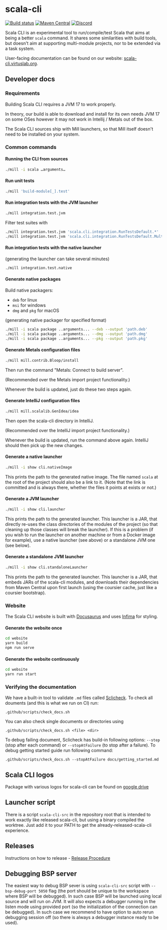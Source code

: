 
# scala-cli

[![Build status](https://github.com/VirtusLab/scala-cli/workflows/CI/badge.svg)](https://github.com/VirtusLab/scala-ci/actions?query=workflow%3ACI)
[![Maven Central](https://img.shields.io/maven-central/v/org.virtuslab.scala-cli/cli_3.svg)](https://maven-badges.herokuapp.com/maven-central/org.virtuslab.scala-cli/cli_3)
[![Discord](https://img.shields.io/discord/632277896739946517.svg?label=&logo=discord&logoColor=ffffff&color=404244&labelColor=6A7EC2)](https://discord.gg/KzQdYkZZza)

Scala CLI is an experimental tool to run/compile/test Scala that aims at being a better `scala` command. It shares some similarities with build tools, but doesn't aim at supporting multi-module projects, nor to be extended via a task system.

User-facing documentation can be found on our website: [scala-cli.virtuslab.org](https://scala-cli.virtuslab.org/).

## Developer docs

### Requirements

Building Scala CLI requires a JVM 17 to work properly.

In theory, our build is able to download and install for its own needs JVM 17 on some OSes however it may not work in Intellij / Metals out of the box.

The Scala CLI sources ship with Mill launchers, so that Mill itself doesn't need to be installed on your system.

### Common commands

#### Running the CLI from sources

```bash
./mill -i scala …arguments…
```

#### Run unit tests

```bash
./mill 'build-module[_].test'
```

#### Run integration tests with the JVM launcher

```bash
./mill integration.test.jvm
```

Filter test suites with
```bash
./mill integration.test.jvm 'scala.cli.integration.RunTestsDefault.*'
./mill integration.test.jvm 'scala.cli.integration.RunTestsDefault.Multiple scripts'
```

#### Run integration tests with the native launcher

(generating the launcher can take several minutes)

```bash
./mill integration.test.native
```

#### Generate native packages

Build native packagers:
* `deb` for linux
* `msi` for windows
* `dmg` and `pkg` for macOS

(generating native packager for specified format)
```bash
./mill -i scala package ..arguments... --deb --output 'path.deb'
./mill -i scala package ..arguments... --dmg --output 'path.dmg'
./mill -i scala package ..arguments... --pkg --output 'path.pkg'
```

#### Generate Metals configuration files

```bash
./mill mill.contrib.Bloop/install
```

Then run the command "Metals: Connect to build server".

(Recommended over the Metals import project functionality.)

Whenever the build is updated, just do these two steps again.

#### Generate IntelliJ configuration files

```bash
./mill mill.scalalib.GenIdea/idea
```

Then open the scala-cli directory in IntelliJ.

(Recommended over the IntelliJ import project functionality.)

Whenever the build is updated, run the command above again. IntelliJ
should then pick up the new changes.

#### Generate a native launcher

```bash
./mill -i show cli.nativeImage
```

This prints the path to the generated native image.
The file named `scala` at the root of the project should also
be a link to it. (Note that the link is committed and is always there,
whether the files it points at exists or not.)

#### Generate a JVM launcher

```bash
./mill -i show cli.launcher
```

This prints the path to the generated launcher. This launcher is a JAR,
that directly re-uses the class directories of the modules of the project
(so that cleaning up those classes will break the launcher). If this is a
problem (if you wish to run the launcher on another machine or from a
Docker image for example), use a native launcher (see above) or a standalone
JVM one (see below).

#### Generate a standalone JVM launcher

```bash
./mill -i show cli.standaloneLauncher
```

This prints the path to the generated launcher. This launcher is a JAR,
that embeds JARs of the scala-cli modules, and downloads their dependencies
from Maven Central upon first launch (using the coursier cache, just like
a coursier bootstrap).

### Website

The Scala CLI website is built with [Docusaurus](https://v1.docusaurus.io/en/) and uses [Infima](https://infima.dev/docs/layout/spacing) for styling.

#### Generate the website once

```bash
cd website
yarn build
npm run serve
```

#### Generate the website continuously

```bash
cd website
yarn run start
```

### Verifying the documentation

We have a built-in tool to validate `.md` files called [Sclicheck](/sclicheck/Readme.md). To check all douments (and this is what we run on CI) run:

```.github/scripts/check_docs.sh```

You can also check single documents or directories using


```
.github/scripts/check_docs.sh <file> <dir>
```

To debug failing document, Sclicheck has build-in following options: `--step` (stop after each command) or `--stopAtFailure` (to stop after a failure). To debug  getting started guide run following command:

```
.github/scripts/check_docs.sh --stopAtFailure docs/getting_started.md
```

## Scala CLI logos

Package with various logos for scala-cli can be found on [google drive](https://drive.google.com/drive/u/1/folders/1M6JeQXmO4DTBeRBKAFJ5HH2p_hbfQnqS)

## Launcher script

There is a script `scala-cli-src` in the repository root that is intended to work exactly like released scala-cli, but using a binary compiled the worktree.
Just add it to your PATH to get the already-released-scala-cli experience.

## Releases

Instructions on how to release - [Release Procedure](https://github.com/VirtusLab/scala-cli/blob/main/.github/release/release-procedure.md)


## Debugging BSP server

The easiest way to debug BSP sever is using `scala-cli-src` script with `--bsp-debug-port 5050` flag (the port should be unique to the workspace where BSP will be debugged). In such case BSP will be launched using local source and will run on JVM. It will also expects a debugger running in the listen mode using provided port (so the initialization of the connection can be debugged). In such case we recommend to have option to auto rerun debugging session off (so there is always a debugger instance ready to be used).